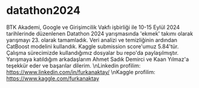 # datathon2024
BTK Akademi, Google ve Girişimcilik Vakfı işbirliği ile 10-15 Eylül 2024 tarihlerinde düzenlenen Datathon 2024 yarışmasında 'ekmek' takımı olarak yarışmayı 23. olarak tamamladık. Veri analizi ve temizliğinin ardından CatBoost modelini kullandık. Kaggle submission score'umuz 5.84'tür. Çalışma sürecimizde kullandığımız dosyalar bu repo'da paylaşılmıştır. Yarışmaya katıldığım arkadaşlarım Ahmet Sadık Demirci ve Kaan Yılmaz'a teşekkür eder ve başarılar dilerim.
\nLinkedin profilim: https://www.linkedin.com/in/furkanaktay/
\nKaggle profilim: https://www.kaggle.com/furkanaktay
